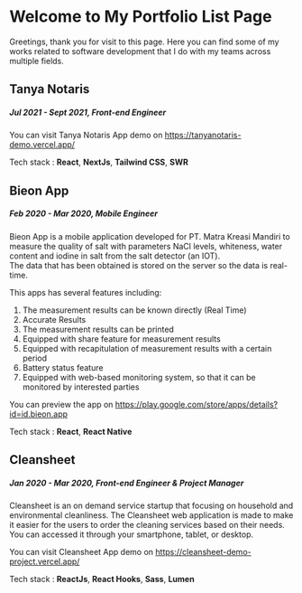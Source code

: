 # Welcome to My Portfolio List Page

Greetings, thank you for visit to this page. Here you can find some of my works related to software development that I do with my teams across multiple fields.

## Tanya Notaris
##### Jul 2021 - Sept 2021, Front-end Engineer

You can visit Tanya Notaris App demo on https://tanyanotaris-demo.vercel.app/

Tech stack : **React**, **NextJs**, **Tailwind CSS**, **SWR**

## Bieon App
##### Feb 2020 - Mar 2020, Mobile Engineer

Bieon App is a mobile application developed for PT. Matra Kreasi Mandiri to measure the quality of salt with parameters NaCl levels, whiteness, water content and iodine in salt from the salt detector (an IOT).  
The data that has been obtained is stored on the server so the data is real-time.

This apps has several features including:  
1. The measurement results can be known directly (Real Time)  
2. Accurate Results  
3. The measurement results can be printed  
4. Equipped with share feature for measurement results  
5. Equipped with recapitulation of measurement results with a certain period  
6. Battery status feature  
7. Equipped with web-based monitoring system, so that it can be monitored by interested parties

You can preview the app on https://play.google.com/store/apps/details?id=id.bieon.app

Tech stack : **React**, **React Native**

## Cleansheet
##### Jan 2020 - Mar 2020, Front-end Engineer & Project Manager

Cleansheet is an on demand service startup that focusing on household and environmental cleanliness. The Cleansheet web application is made to make it easier for the users to order the cleaning services based on their needs. You can accessed it through your smartphone, tablet, or desktop.

You can visit Cleansheet App demo on https://cleansheet-demo-project.vercel.app/

Tech stack : **ReactJs**, **React Hooks**, **Sass**, **Lumen**
